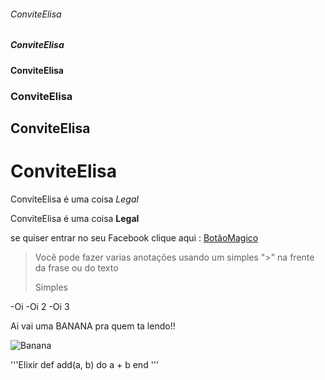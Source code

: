###### ConviteElisa
#####  ConviteElisa
####   ConviteElisa
###    ConviteElisa
##     ConviteElisa
#      ConviteElisa

ConviteElisa é uma coisa *Legal*

ConviteElisa é uma coisa **Legal**

se quiser entrar no seu Facebook clique aqui : [BotãoMagico](https://www.facebook.com/)

>Você pode fazer varias anotações usando um simples ">" na frente da frase ou do texto
>
> Simples

-Oi
-Oi 2
-Oi 3

Ai vai uma BANANA pra quem ta lendo!!



![Banana](https://upload.wikimedia.org/wikipedia/commons/thumb/8/8a/Banana-Single.jpg/1200px-Banana-Single.jpg)

'''Elixir 
def add(a, b) do
      a + b
      end
'''      
